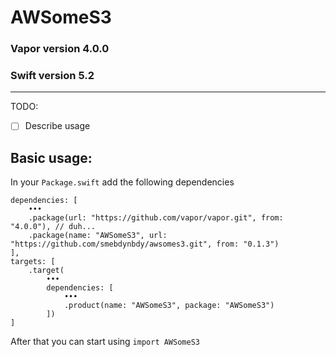# AWSomeS3
### Vapor version 4.0.0
### Swift version 5.2

----

TODO:
- [ ] Describe usage

## Basic usage:
In your `Package.swift` add the following dependencies
```
dependencies: [
    •••
    .package(url: "https://github.com/vapor/vapor.git", from: "4.0.0"), // duh...
    .package(name: "AWSomeS3", url: "https://github.com/smebdynbdy/awsomes3.git", from: "0.1.3")
],
targets: [
    .target(
        •••
        dependencies: [
            •••
            .product(name: "AWSomeS3", package: "AWSomeS3")
        ])
]
```

After that you can start using `import AWSomeS3`

